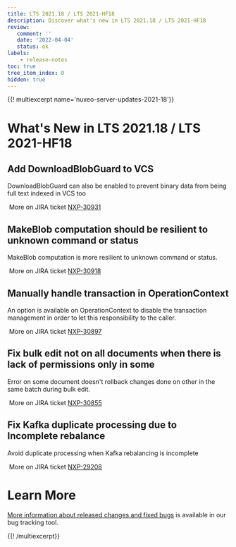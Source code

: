 ```yaml
---
title: LTS 2021.18 / LTS 2021-HF18
description: Discover what's new in LTS 2021.18 / LTS 2021-HF18
review:
   comment: ''
   date: '2022-04-04'
   status: ok
labels:
    - release-notes
toc: true
tree_item_index: 0
hidden: true
---
```


{{! multiexcerpt name='nuxeo-server-updates-2021-18'}}
# What's New in LTS 2021.18 / LTS 2021-HF18

## Add DownloadBlobGuard to VCS

DownloadBlobGuard can also be enabled to prevent binary data from being full text indexed in VCS too

<i class=fa fa-long-arrow-right aria-hidden=true></i>&nbsp;More on JIRA ticket [NXP-30931](https://jira.nuxeo.com/browse/NXP-30931)

## MakeBlob computation should be resilient to unknown command or status

MakeBlob computation is more resilient to unknown command or status.

<i class=fa fa-long-arrow-right aria-hidden=true></i>&nbsp;More on JIRA ticket [NXP-30918](https://jira.nuxeo.com/browse/NXP-30918)

## Manually handle transaction in OperationContext

An option is available on OperationContext to disable the transaction management in order to let this responsibility to the caller.

<i class=fa fa-long-arrow-right aria-hidden=true></i>&nbsp;More on JIRA ticket [NXP-30897](https://jira.nuxeo.com/browse/NXP-30897)

## Fix bulk edit not on all documents when there is lack of permissions only in some

Error on some document doesn't rollback changes done on other in the same batch during bulk edit.

<i class=fa fa-long-arrow-right aria-hidden=true></i>&nbsp;More on JIRA ticket [NXP-30855](https://jira.nuxeo.com/browse/NXP-30855)

## Fix Kafka duplicate processing due to Incomplete rebalance

Avoid duplicate processing when Kafka rebalancing is incomplete

<i class=fa fa-long-arrow-right aria-hidden=true></i>&nbsp;More on JIRA ticket [NXP-29208](https://jira.nuxeo.com/browse/NXP-29208)


# Learn More

[More information about released changes and fixed bugs](https://jira.nuxeo.com/secure/ReleaseNote.jspa?projectId=10011&version=21631) is available in our bug tracking tool.

{{! /multiexcerpt}}
